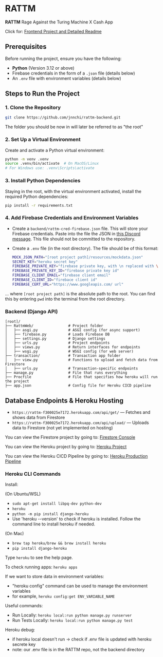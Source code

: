 
# RATTM

**RATTM** Rage Against the Turing Machine X Cash App

Click for: [Frontend Project and Detailed Readme](https://github.com/zzadxz/RATTM)

## Prerequisites

Before running the project, ensure you have the following:
- **Python** (Version 3.12 or above)
- Firebase credentials in the form of a `.json` file (details below)
- An `.env` file with environment variables (details below)

## Steps to Run the Project

### 1. Clone the Repository

```bash
git clone https://github.com/jnnchi/rattm-backend.git
```

The folder you should be now in will later be referred to as "the root"

### 2. Set Up a Virtual Environment

Create and activate a Python virtual environment:

```bash
python -m venv .venv
source .venv/bin/activate  # On MacOS/Linux
# For Windows use: .venv\Scripts\activate
```

### 3. Install Python Dependencies

Staying in the root, with the virtual environment activated, install the required Python dependencies:

```bash
pip install -r requirements.txt
```

### 4. Add Firebase Credentials and Environment Variables

- Create a `backend/rattm-cred-firebase.json` file. This will store your Firebase credentials. Paste into the file the JSON in [this Discord message](https://discord.com/channels/1281256285618307082/1283811324018556938/1291457826463678505). This file should not be committed to the repository.

- Create a `.env` file (in the root directory). The file should be of this format:

    ```bash
    MOCK_JSON_PATH="[root project path]/resources/mockdata.json"
    SECRET_KEY="heroku secret key"
    FIREBASE_PRIVATE_KEY="firebase private key, with \n replaced with \\n"
    FIREBASE_PRIVATE_KEY_ID="firebase private key id"
    FIREBASE_CLIENT_EMAIL="firebase client email"
    FIREBASE_CLIENT_ID="firebace client id"
    FIREBASE_CERT_URL="https://www.googleapis.com/ url"
    ```

... where `[root project path]` is the absolute path to the root. You can find this by entering `pwd` into the terminal from the root directory.


### Backend (Django API)

```plaintext
[root]/
├── RattmWeb/                # Project folder
│   ├── asgi.py              # ASGI config (for async support)
│   ├── firebase.py          # Loads Firebase DB
│   ├── settings.py          # Django settings
│   ├── urls.py              # Project endpoints
│   ├── views.py             # Return interfaces for endpoints
│   ├── wsgi.py              # WSGI config (for web server)
├── transaction/             # Transaction app folder
│   ├── view.py              # Functions to upload and fetch data from Firestore
│   ├── urls.py              # Transaction-specific endpoints
├── manage.py                # File that runs everything
├── Procfile                 # File that specifies how heroku will run the project
├── app.json                 # Config file for Heroku CICD pipeline
```

## Database Endpoints & Heroku Hosting

- `https://rattm-f300025e7172.herokuapp.com/api/get/` — Fetches and shows data from Firestore
- `https://rattm-f300025e7172.herokuapp.com/api/upload/` — Uploads data to Firestore (not yet implemented on hosting)

You can view the Firestore project by going to:
[Firestore Console](https://console.cloud.google.com/firestore/databases/-default-/data/panel/transactions/1LpRig3D7NipgPG67P3O?project=rattm-tli)

You can view the Heroku project by going to: 
[Heroku Project](https://dashboard.heroku.com/apps/rattm)

You can view the Heroku CICD Pipeline by going to: 
[Heroku Production Pipeline](https://dashboard.heroku.com/pipelines/2bae1f11-094f-445a-83ed-b9a4d0511b7d)

### Heroku CLI Commands
Install: 

(On Ubuntu/WSL)
- `sudo apt-get install libpq-dev python-dev`
- `heroku`
- `python -m pip install django-heroku`
- Use 'heroku --version' to check if heroku is installed. Follow the command line to install heroku if needed. 

(On Mac) 
- `brew tap heroku/brew && brew install heroku`
- `pip install django-heroku`

Type `heroku` to see the help page. 

To check running apps: `heroku apps`

If we want to store data in environment variables: 
- "heroku config" command can be used to manage the environment variables
- for example, `heroku config:get ENV_VARIABLE_NAME`

Useful commands:
- Run Locally: `heroku local:run python manage.py runserver`
- Run Tests Locally: `heroku local:run python manage.py test`

Heroku debug: 
- if heroku local doesn't run -> check if .env file is updated with heroku secrete key 
- note: our .env file is in the RATTM repo, not the backend directory